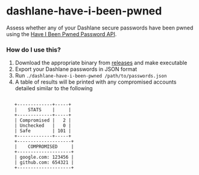# dashlane-have-i-been-pwned

Assess whether any of your Dashlane secure passwords have been pwned using the [Have I Been Pwned Password API](https://haveibeenpwned.com/Passwords).

### How do I use this?

1. Download the appropriate binary from [releases](https://github.com/fergusstrange/dashlane-have-i-been-pwned/releases) and make executable
1. Export your Dashlane passwords in JSON format
1. Run `./dashlane-have-i-been-pwned /path/to/passwords.json`
1. A table of results will be printed with any compromised accounts detailed similar to the following

```             
   
   +-------------+-----+
   |    STATS    |     |
   +-------------+-----+
   | Compromised |   2 |
   | Unchecked   |   0 |
   | Safe        | 101 |
   +-------------+-----+
   +--------------------+
   |    COMPROMISED     |
   +--------------------+
   | google.com: 123456 |
   | github.com: 654321 |
   +--------------------+
```